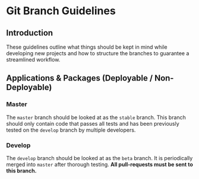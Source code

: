 # Git Branch Guidelines

## Introduction <a id="introduction"></a>

These guidelines outline what things should be kept in mind while developing new projects and how to structure the branches to guarantee a streamlined workflow.

## Applications & Packages \(Deployable / Non-Deployable\) <a id="applications-packages-deployable-non-deployable"></a>

### Master <a id="master"></a>

The `master` branch should be looked at as the `stable` branch. This branch should only contain code that passes all tests and has been previously tested on the `develop` branch by multiple developers.

### Develop <a id="develop"></a>

The `develop` branch should be looked at as the `beta` branch. It is periodically merged into `master` after thorough testing. **All pull-requests must be sent to this branch.**

